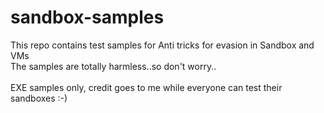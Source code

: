 # sandbox-samples

This repo contains test samples for Anti tricks for evasion in Sandbox and VMs<br>
The samples are totally harmless..so don't worry..<br><br>
EXE samples only, credit goes to me while everyone can test their sandboxes :-)
